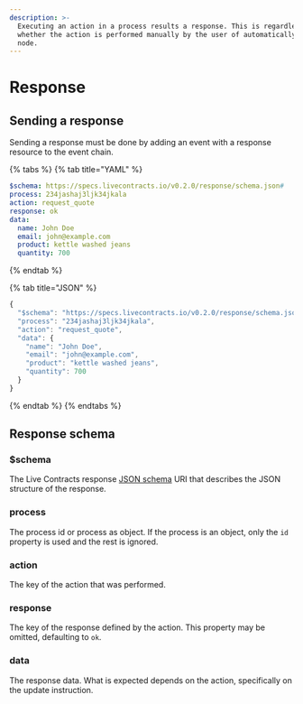 ```yaml
---
description: >-
  Executing an action in a process results a response. This is regardless of
  whether the action is performed manually by the user of automatically by the
  node.
---
```


# Response

## Sending a response

Sending a response must be done by adding an event with a response resource to the event chain.

{% tabs %}
{% tab title="YAML" %}
```yaml
$schema: https://specs.livecontracts.io/v0.2.0/response/schema.json#
process: 234jashaj3ljk34jkala
action: request_quote
response: ok
data:
  name: John Doe
  email: john@example.com
  product: kettle washed jeans
  quantity: 700
```
{% endtab %}

{% tab title="JSON" %}
```javascript
{
  "$schema": "https://specs.livecontracts.io/v0.2.0/response/schema.json#",
  "process": "234jashaj3ljk34jkala",
  "action": "request_quote",
  "data": {
    "name": "John Doe",
    "email": "john@example.com",
    "product": "kettle washed jeans",
    "quantity": 700
  }
}
```
{% endtab %}
{% endtabs %}

## Response schema

### $schema

The Live Contracts response [JSON schema](http://json-schema.org) URI that describes the JSON structure of the response.

### process

The process id or process as object. If the process is an object, only the `id` property is used and the rest is ignored.

### action

The key of the action that was performed.

### response

The key of the response defined by the action. This property may be omitted, defaulting to `ok`.

### data

The response data. What is expected depends on the action, specifically on the update instruction.

